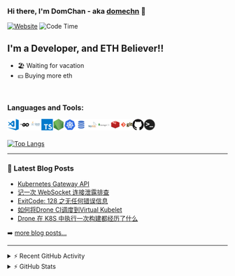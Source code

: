### Hi there, I'm DomChan - aka [domechn][website] 👋

[![Website](https://img.shields.io/website?label=domc.me&style=for-the-badge&url=https%3A%2F%2Fblog.domc.me)](https://blog.domc.me)
![Code Time](https://img.shields.io/endpoint?style=for-the-badge&url=https://codetime-api.datreks.com/badge/798?logoColor=white%26project=%26recentMS=0%26showProject=false)


## I'm a Developer, and ETH Believer!!

- 🏖 Waiting for vacation
- 💴 Buying more eth

<br />

### Languages and Tools:

<img align="left" alt="Visual Studio Code" width="26px" src="https://raw.githubusercontent.com/github/explore/80688e429a7d4ef2fca1e82350fe8e3517d3494d/topics/visual-studio-code/visual-studio-code.png" />
<img align="left" alt="Go" width="26px" src="https://raw.githubusercontent.com/github/explore/80688e429a7d4ef2fca1e82350fe8e3517d3494d/topics/go/go.png" />
<img align="left" alt="Java" width="26px" src="https://raw.githubusercontent.com/github/explore/80688e429a7d4ef2fca1e82350fe8e3517d3494d/topics/java/java.png" />
<img align="left" alt="TypeScript" width="26px" src="https://raw.githubusercontent.com/github/explore/80688e429a7d4ef2fca1e82350fe8e3517d3494d/topics/typescript/typescript.png" />
<img align="left" alt="Node.js" width="26px" src="https://raw.githubusercontent.com/github/explore/80688e429a7d4ef2fca1e82350fe8e3517d3494d/topics/nodejs/nodejs.png" />
<img align="left" alt="Kubernetes" width="26px" src="https://raw.githubusercontent.com/github/explore/80688e429a7d4ef2fca1e82350fe8e3517d3494d/topics/kubernetes/kubernetes.png" />
<img align="left" alt="SQL" width="26px" src="https://raw.githubusercontent.com/github/explore/80688e429a7d4ef2fca1e82350fe8e3517d3494d/topics/sql/sql.png" />
<img align="left" alt="MySQL" width="26px" src="https://raw.githubusercontent.com/github/explore/80688e429a7d4ef2fca1e82350fe8e3517d3494d/topics/mysql/mysql.png" />
<img align="left" alt="MongoDB" width="26px" src="https://raw.githubusercontent.com/github/explore/80688e429a7d4ef2fca1e82350fe8e3517d3494d/topics/mongodb/mongodb.png" />
<img align="left" alt="Redis" width="26px" src="https://raw.githubusercontent.com/github/explore/80688e429a7d4ef2fca1e82350fe8e3517d3494d/topics/redis/redis.png" />
<img align="left" alt="Git" width="26px" src="https://raw.githubusercontent.com/github/explore/80688e429a7d4ef2fca1e82350fe8e3517d3494d/topics/git/git.png" />
<img align="left" alt="GitHub" width="26px" src="https://raw.githubusercontent.com/github/explore/78df643247d429f6cc873026c0622819ad797942/topics/github/github.png" />
<img align="left" alt="Terminal" width="26px" src="https://raw.githubusercontent.com/github/explore/80688e429a7d4ef2fca1e82350fe8e3517d3494d/topics/terminal/terminal.png" />

<br />
<br />

[![Top Langs](https://github-readme-stats.vercel.app/api/top-langs/?username=domechn&hide=html&layout=compact)](https://github.com/anuraghazra/github-readme-stats)

---

### 📕 Latest Blog Posts

<!-- BLOG-POST-LIST:START -->
- [Kubernetes Gateway API](https://blog.domc.me/2021/05/10/k8s-gateway-api/)
- [记一次 WebSocket 连接泄露排查](https://blog.domc.me/2019/12/29/websocket-leak/)
- [ExitCode: 128 之无任何错误信息](https://blog.domc.me/2019/11/21/exit-code-128/)
- [如何将Drone CI调度到Virtual Kubelet](https://blog.domc.me/2019/11/18/drone-virtual-kublet/)
- [Drone 在 K8S 中执行一次构建都经历了什么](https://blog.domc.me/2019/10/22/drone-in-k8s/)
<!-- BLOG-POST-LIST:END -->

➡️ [more blog posts...](https://blog.domc.me)

---

<details>
    <summary> ⚡️ Recent GitHub Activity </summary>

<!--START_SECTION:activity-->
1. 🎉 Merged PR [#8](https://github.com/domechn/jojogif/pull/8) in [domechn/jojogif](https://github.com/domechn/jojogif)
2. ❗️ Opened issue [#18](https://github.com/lklepner/socket.io-adapter-mongo/issues/18) in [lklepner/socket.io-adapter-mongo](https://github.com/lklepner/socket.io-adapter-mongo)
3. 🎉 Merged PR [#15](https://github.com/iftechio/jki/pull/15) in [iftechio/jki](https://github.com/iftechio/jki)
4. 💪 Opened PR [#15](https://github.com/iftechio/jki/pull/15) in [iftechio/jki](https://github.com/iftechio/jki)
5. 🗣 Commented on [#232](https://github.com/aliyun/aliyun-cli/issues/232) in [aliyun/aliyun-cli](https://github.com/aliyun/aliyun-cli)
<!--END_SECTION:activity-->
</details>

<details>
    <summary> ⚡️ GitHub Stats </summary>

<img align="left" alt="domechn's GitHub Stats" src="https://github-readme-stats.vercel.app/api?username=domechn&show_icons=true&hide_border=true" />

</details>

[website]: https://blog.domc.me
